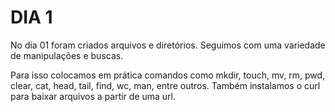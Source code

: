 # DIA 1

No dia 01 foram criados arquivos e diretórios. Seguimos com uma variedade de manipulações e buscas.

Para isso colocamos em prática comandos como mkdir, touch, mv, rm, pwd, clear, cat, head, tail, find, wc, man, entre outros. Também instalamos o curl para baixar arquivos a partir de uma url.
